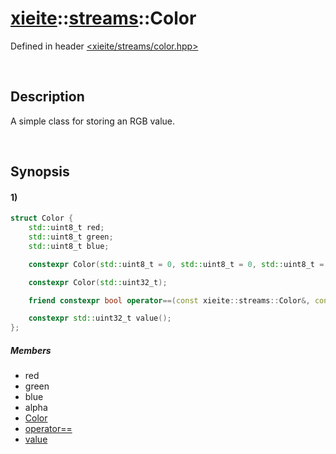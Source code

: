 # [xieite](../../xieite.md)\:\:[streams](../../streams.md)\:\:Color
Defined in header [<xieite/streams/color.hpp>](../../../include/xieite/streams/color.hpp)

&nbsp;

## Description
A simple class for storing an RGB value.

&nbsp;

## Synopsis
#### 1)
```cpp
struct Color {
    std::uint8_t red;
    std::uint8_t green;
    std::uint8_t blue;

    constexpr Color(std::uint8_t = 0, std::uint8_t = 0, std::uint8_t = 0);

    constexpr Color(std::uint32_t);

    friend constexpr bool operator==(const xieite::streams::Color&, const xieite::streams::Color&);

    constexpr std::uint32_t value();
};
```
##### Members
- red
- green
- blue
- alpha
- [Color](./structures/color/1/operators/constructor.md)
- [operator==](./structures/color/1/operators/equal.md)
- [value](./structures/color/1/value.md)
